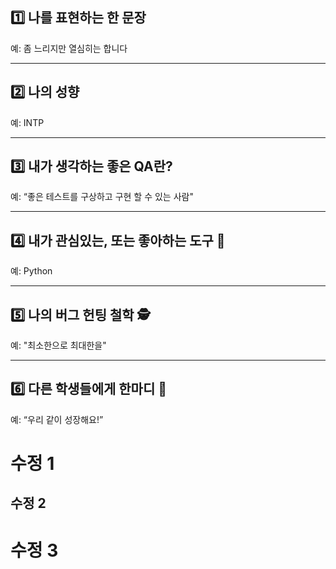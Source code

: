 ## 1️⃣ 나를 표현하는 한 문장

예: 좀 느리지만 열심히는 합니다

---

## 2️⃣ 나의 성향
예: INTP

---

## 3️⃣ 내가 생각하는 좋은 QA란?
예: “좋은 테스트를 구상하고 구현 할 수 있는 사람"

---

## 4️⃣ 내가 관심있는, 또는 좋아하는 도구 🧰
예: Python

---

## 5️⃣ 나의 버그 헌팅 철학 🕵️
예: "최소한으로 최대한을"

---

## 6️⃣ 다른 학생들에게 한마디 💬
예: “우리 같이 성장해요!”  

# 수정 1
## 수정 2
# 수정 3
